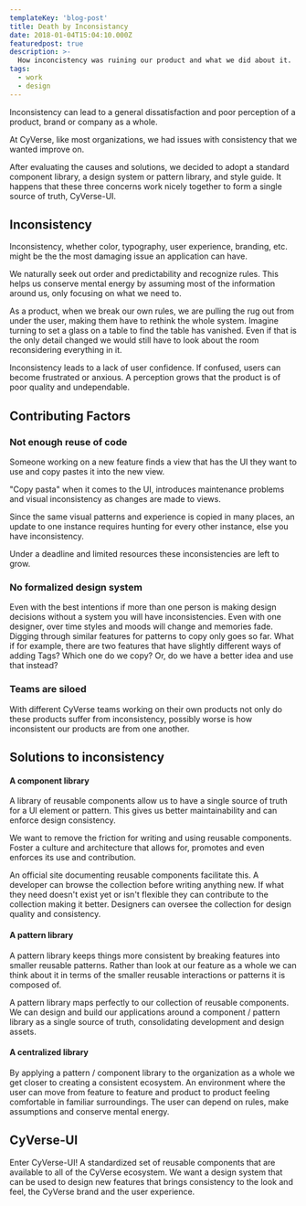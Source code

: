 ```yaml
---
templateKey: 'blog-post'
title: Death by Inconsistancy
date: 2018-01-04T15:04:10.000Z
featuredpost: true
description: >-
  How inconcistency was ruining our product and what we did about it.
tags:
  - work
  - design
---
```


Inconsistency can lead to a general dissatisfaction and poor perception of a product, brand or company as a whole.

At CyVerse, like most organizations, we had issues with consistency that we wanted improve on.

After evaluating the causes and solutions, we decided to adopt a standard component library, a design system or pattern library, and style guide. It happens that these three concerns work nicely together to form a single source of truth, CyVerse-UI.

## Inconsistency

Inconsistency, whether color, typography, user experience, branding, etc. might be the the most damaging issue an application can have.

We naturally seek out order and predictability and recognize rules. This helps us conserve mental energy by assuming most of the information around us, only focusing on what we need to.

As a product, when we break our own rules, we are pulling the rug out from under the user, making them have to rethink the whole system. Imagine turning to set a glass on a table to find the table has vanished. Even if that is the only detail changed we would still have to look about the room reconsidering everything in it.

Inconsistency leads to a lack of user confidence. If confused, users can become frustrated or anxious. A perception grows that the product is of poor quality and undependable.

## Contributing Factors

### Not enough reuse of code

Someone working on a new feature finds a view that has the UI they want to use and copy pastes it into the new view.

"Copy pasta" when it comes to the UI, introduces maintenance problems and visual inconsistency as changes are made to views.

Since the same visual patterns and experience is copied in many places, an update to one instance requires hunting for every other instance, else you have inconsistency.

Under a deadline and limited resources these inconsistencies are left to grow.

### No formalized design system

Even with the best intentions if more than one person is making design decisions without a system you will have inconsistencies. Even with one designer, over time styles and moods will change and memories fade. Digging through similar features for patterns to copy only goes so far. What if for example, there are two features that have slightly different ways of adding Tags? Which one do we copy? Or, do we have a better idea and use that instead?

### Teams are siloed

With different CyVerse teams working on their own products not only do these products suffer from inconsistency, possibly worse is how inconsistent our products are from one another.

## Solutions to inconsistency

#### A component library

A library of reusable components allow us to have a single source of truth for a UI element or pattern. This gives us better maintainability and can enforce design consistency.

We want to remove the friction for writing and using reusable components. Foster a culture and architecture that allows for, promotes and even enforces its use and contribution.

An official site documenting reusable components facilitate this. A developer can browse the collection before writing anything new. If what they need doesn't exist yet or isn't flexible they can contribute to the collection making it better. Designers can oversee the collection for design quality and consistency.

#### A pattern library
A pattern library keeps things more consistent by breaking features into smaller reusable patterns. Rather than look at our feature as a whole we can think about it in terms of the smaller reusable interactions or patterns it is composed of.

A pattern library maps perfectly to our collection of reusable components. We can design and build our applications around a component / pattern library as a single source of truth, consolidating development and design assets.

#### A centralized library

By applying a pattern / component library to the organization as a whole we get closer to creating a consistent ecosystem. An environment where the user can move from feature to feature and product to product feeling comfortable in familiar surroundings. The user can depend on rules, make assumptions and conserve mental energy.

## CyVerse-UI

Enter CyVerse-UI! A standardized set of reusable components that are available to all of the CyVerse ecosystem. We want a design system that can be used to design new features that brings consistency to the look and feel, the CyVerse brand and the user experience.

